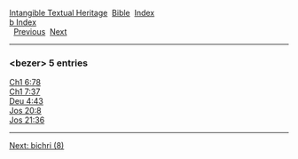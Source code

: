 [Intangible Textual Heritage](../../index)  [Bible](../index) 
[Index](index)   
[b Index](_b_)  
  [Previous](c01420)  [Next](c01422) 

------------------------------------------------------------------------

### &lt;bezer&gt; 5 entries

[Ch1 6:78](../kjv/ch1006.htm#078)  
[Ch1 7:37](../kjv/ch1007.htm#037)  
[Deu 4:43](../kjv/deu004.htm#043)  
[Jos 20:8](../kjv/jos020.htm#008)  
[Jos 21:36](../kjv/jos021.htm#036)  

------------------------------------------------------------------------

[Next: bichri (8)](c01422)
